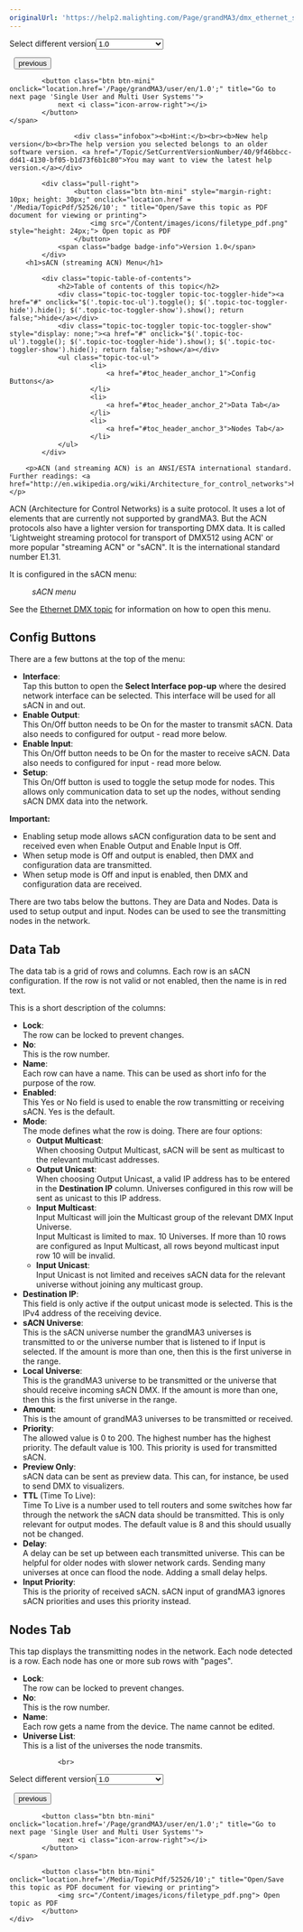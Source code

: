 ```yaml
---
originalUrl: 'https://help2.malighting.com/Page/grandMA3/dmx_ethernet_sacn/en/1.0'
---
```


<div class="topic-navigation">

<div class="pull-right">
	<span class="pull-left">


<div class="pull-left">
<form action="/Topic/SetCurrentVersionNumber" class="form-inline" id="frmTagSelector" method="post">	<span class="form-mini">
		<div class="input-prepend"><span class="add-on">Select different version</span><select autocomplete="off" id="versionNumberId" name="versionNumberId" onchange="$(this).closest('#frmTagSelector').submit();" style="width: 120px;"><option value="">- latest -</option>
<option selected="selected" value="10">1.0</option>
<option value="32">1.1</option>
<option value="35">1.2</option>
<option value="36">1.3</option>
<option value="37">1.4</option>
<option value="38">1.5</option>
<option value="39">1.6</option>
<option value="40">1.7</option>
</select></div>
		<input data-val="true" data-val-number="The field Int32 must be a number." data-val-required="The Int32 field is required." id="ProductId" name="ProductId" type="hidden" value="16">
		<input id="CurrentGuid" name="CurrentGuid" type="hidden" value="9f46bbcc-dd41-4130-bf05-b1d73f6b1c80">
	</span>
</form></div>&nbsp;	</span>
	<span class="pull-right" style="white-space: nowrap;">
			<button class="btn btn-mini" onclick="location.href='/Page/grandMA3/dmx_ethernet_artnet/en/1.0'; " title="Go to previous page 'Art-Net menu'">
				<i class="icon-arrow-left"></i> previous
			</button>

			<button class="btn btn-mini" onclick="location.href='/Page/grandMA3/user/en/1.0';" title="Go to next page 'Single User and Multi User Systems'">
				next <i class="icon-arrow-right"></i> 
			</button>
	</span>
</div>
<div class="clear-fix" style="margin-bottom: 10px"></div>
</div>

					<div class="infobox"><b>Hint:</b><br><b>New help version</b><br>The help version you selected belongs to an older software version. <a href="/Topic/SetCurrentVersionNumber/40/9f46bbcc-dd41-4130-bf05-b1d73f6b1c80">You may want to view the latest help version.</a></div>

			<div class="pull-right">
					<button class="btn btn-mini" style="margin-right: 10px; height: 30px;" onclick="location.href = '/Media/TopicPdf/52526/10'; " title="Open/Save this topic as PDF document for viewing or printing">
						<img src="/Content/images/icons/filetype_pdf.png" style="height: 24px;"> Open topic as PDF
					</button>
				<span class="badge badge-info">Version 1.0</span>
			</div>
		<h1>sACN (streaming ACN) Menu</h1>

			<div class="topic-table-of-contents">
				<h2>Table of contents of this topic</h2>
				<div class="topic-toc-toggler topic-toc-toggler-hide"><a href="#" onclick="$('.topic-toc-ul').toggle(); $('.topic-toc-toggler-hide').hide(); $('.topic-toc-toggler-show').show(); return false;">hide</a></div>
				<div class="topic-toc-toggler topic-toc-toggler-show" style="display: none;"><a href="#" onclick="$('.topic-toc-ul').toggle(); $('.topic-toc-toggler-hide').show(); $('.topic-toc-toggler-show').hide(); return false;">show</a></div>
				<ul class="topic-toc-ul">
						<li>
							<a href="#toc_header_anchor_1">Config Buttons</a>
						</li>
						<li>
							<a href="#toc_header_anchor_2">Data Tab</a>
						</li>
						<li>
							<a href="#toc_header_anchor_3">Nodes Tab</a>
						</li>
				</ul>
			</div>

		<p>ACN (and streaming ACN) is an ANSI/ESTA international standard. Further readings: <a href="http://en.wikipedia.org/wiki/Architecture_for_control_networks">http://en.wikipedia.org/wiki/Architecture_for_control_networks</a>.</p>

<p>ACN (Architecture for Control Networks) is a suite protocol. It uses a lot of elements that are currently not supported by grandMA3. But the ACN protocols also have a lighter version for transporting DMX data. It is called 'Lightweight streaming protocol for transport of DMX512 using ACN' or more popular "streaming ACN" or "sACN". It is the international standard number E1.31.</p>

<p>It is configured in the sACN menu:</p>

<figure class="caption"><img alt="" src="/Media/Image/menu_dmx-protocols_sacn_v0-92.png">
<figcaption><em>sACN menu </em></figcaption>
</figure>

<p>See the <a href="/Topic/96f5112e-fd65-466a-b029-29b980967bf5">Ethernet DMX topic</a> for information on how to open this menu.</p>

<a name="toc_header_anchor_1" id="toc_header_anchor_1" class="topic-toc-item"></a><h2>Config Buttons</h2>

<p>There are a few buttons at the top of the menu:</p>

<ul>
	<li><strong>Interface</strong>:<br>
	Tap this button to open the <strong>Select Interface pop-up</strong> where the desired network interface can be selected. This interface will be used for all sACN in and out.</li>
	<li><strong>Enable Output</strong>:<br>
	This On/Off button needs to be On for the master to transmit sACN. Data also needs to configured for output - read more below.</li>
	<li><strong>Enable Input</strong>:<br>
	This On/Off button needs to be On for the master to receive sACN. Data also needs to configured for input - read more below.</li>
	<li><strong>Setup</strong>:<br>
	This On/Off button is used to toggle the setup mode for nodes. This allows only communication data to set up the nodes, without sending sACN DMX data into the network.</li>
</ul>

<div class="important"><strong>Important:</strong>

<ul>
	<li>Enabling setup mode allows sACN configuration data to be sent and received even when Enable Output and Enable Input is Off.</li>
	<li>When setup mode is Off and output is enabled, then DMX and configuration data are transmitted.</li>
	<li>When setup mode is Off and input is enabled, then DMX and configuration data are received.</li>
</ul>
</div>

<p>There are two tabs below the buttons. They are Data and Nodes. Data is used to setup output and input. Nodes can be used to see the transmitting nodes in the network.</p>

<a name="toc_header_anchor_2" id="toc_header_anchor_2" class="topic-toc-item"></a><h2>Data Tab</h2>

<p>The data tab is a grid of rows and columns. Each row is an sACN configuration. If the row is not valid or not enabled, then the name is in red text.</p>

<p>This is a short description of the columns:</p>

<ul>
	<li><strong>Lock</strong>:<br>
	The row can be locked to prevent changes.</li>
	<li><strong>No</strong>:<br>
	This is the row number.</li>
	<li><strong>Name</strong>:<br>
	Each row can have a name. This can be used as short info for the purpose of the row.</li>
	<li><strong>Enabled</strong>:<br>
	This Yes or No field is used to enable the row transmitting or receiving sACN. Yes is the default.</li>
	<li><strong>Mode</strong>:<br>
	The mode defines what the row is doing. There are four options:
	<ul>
		<li><strong>Output Multicast</strong>:<br>
		When choosing Output Multicast, sACN will be sent as multicast to the relevant multicast addresses.</li>
		<li><strong>Output Unicast</strong>:<br>
		When choosing Output Unicast, a valid IP address has to be entered in the <strong>Destination IP</strong> column. Universes configured in this row will be sent as unicast to this IP address.</li>
		<li><strong>Input Multicast</strong>:<br>
		Input Multicast will join the Multicast group of the relevant DMX Input Universe.<br>
		Input Multicast is limited to max. 10 Universes. If more than 10 rows are configured as Input Multicast, all rows beyond multicast input row 10 will be invalid.</li>
		<li><strong>Input Unicast</strong>:<br>
		Input Unicast is not limited and receives sACN data for the relevant universe without joining any multicast group.</li>
	</ul>
	</li>
	<li><strong>Destination IP</strong>:<br>
	This field is only active if the output unicast mode is selected. This is the IPv4 address of the receiving device.</li>
	<li><strong>sACN Universe</strong>:<br>
	This is the sACN universe number the grandMA3 universes is transmitted to or the universe number that is listened to if Input is selected. If the amount is more than one, then this is the first universe in the range.</li>
	<li><strong>Local Universe</strong>:<br>
	This is the grandMA3 universe to be transmitted or the universe that should receive incoming sACN DMX. If the amount is more than one, then this is the first universe in the range.</li>
	<li><strong>Amount</strong>:<br>
	This is the amount of grandMA3 universes to be transmitted or received.</li>
	<li><strong>Priority</strong>:<br>
	The allowed value is 0 to 200. The highest number has the highest priority. The default value is 100. This priority is used for transmitted sACN.</li>
	<li><strong>Preview Only</strong>:<br>
	sACN data can be sent as preview data. This can, for instance, be used to send DMX to visualizers.&nbsp;</li>
	<li><strong>TTL</strong> (Time To Live):<br>
	Time To Live is a number used to tell routers and some switches how far through the network the sACN data should be transmitted. This is only relevant for output modes. The default value is 8 and this should usually not be changed.</li>
	<li><strong>Delay</strong>:<br>
	A delay can be set up between each transmitted universe. This can be helpful for older nodes with slower network cards. Sending many universes at once can flood the node. Adding a small delay helps.</li>
	<li><strong>Input Priority</strong>:<br>
	This is the priority of received sACN. sACN input of grandMA3 ignores sACN priorities and uses this priority instead.</li>
</ul>

<a name="toc_header_anchor_3" id="toc_header_anchor_3" class="topic-toc-item"></a><h2>Nodes Tab</h2>

<p>This tap displays the transmitting nodes in the network. Each node detected is a row. Each node has one or more sub rows with "pages".</p>

<ul>
	<li><strong>Lock</strong>:<br>
	The row can be locked to prevent changes.</li>
	<li><strong>No</strong>:<br>
	This is the row number.</li>
	<li><strong>Name</strong>:<br>
	Each row gets a name from the device. The name cannot be edited.</li>
	<li><strong>Universe List</strong>:<br>
	This is a list of the universes the node transmits.</li>
</ul>


				<br>
<div class="topic-navigation">

<div class="pull-right">
	<span class="pull-left">


<div class="pull-left">
<form action="/Topic/SetCurrentVersionNumber" class="form-inline" id="frmTagSelector" method="post">	<span class="form-mini">
		<div class="input-prepend"><span class="add-on">Select different version</span><select autocomplete="off" id="versionNumberId" name="versionNumberId" onchange="$(this).closest('#frmTagSelector').submit();" style="width: 120px;"><option value="">- latest -</option>
<option selected="selected" value="10">1.0</option>
<option value="32">1.1</option>
<option value="35">1.2</option>
<option value="36">1.3</option>
<option value="37">1.4</option>
<option value="38">1.5</option>
<option value="39">1.6</option>
<option value="40">1.7</option>
</select></div>
		<input data-val="true" data-val-number="The field Int32 must be a number." data-val-required="The Int32 field is required." id="ProductId" name="ProductId" type="hidden" value="16">
		<input id="CurrentGuid" name="CurrentGuid" type="hidden" value="9f46bbcc-dd41-4130-bf05-b1d73f6b1c80">
	</span>
</form></div>&nbsp;	</span>
	<span class="pull-right" style="white-space: nowrap;">
			<button class="btn btn-mini" onclick="location.href='/Page/grandMA3/dmx_ethernet_artnet/en/1.0'; " title="Go to previous page 'Art-Net menu'">
				<i class="icon-arrow-left"></i> previous
			</button>

			<button class="btn btn-mini" onclick="location.href='/Page/grandMA3/user/en/1.0';" title="Go to next page 'Single User and Multi User Systems'">
				next <i class="icon-arrow-right"></i> 
			</button>
	</span>
</div>
	<div class="clear-fix"></div>
	<div class="pull-right">
	
			<button class="btn btn-mini" onclick="location.href='/Media/TopicPdf/52526/10';" title="Open/Save this topic as PDF document for viewing or printing">
				<img src="/Content/images/icons/filetype_pdf.png"> Open topic as PDF
			</button>
	</div>
<div class="clear-fix" style="margin-bottom: 10px"></div>
</div>

	
